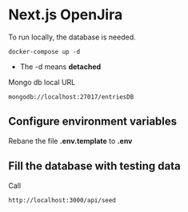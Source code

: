 # Next.js OpenJira
To run locally, the database is needed.

```
docker-compose up -d
```
* The -d means __detached__

Mongo db local URL
```
mongodb://localhost:27017/entriesDB
```

## Configure environment variables
Rebane the file __.env.template__ to __.env__

## Fill the database with testing data
Call 
```
http://localhost:3000/api/seed
```